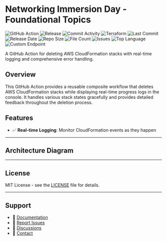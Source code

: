 # Networking Immersion Day - Foundational Topics

![GitHub Action](https://img.shields.io/badge/GitHub-Action-blue?logo=github)&nbsp;![Release](https://github.com/subhamay-bhattacharyya/0303-vpc-tf/actions/workflows/release.yaml/badge.svg)&nbsp;![Commit Activity](https://img.shields.io/github/commit-activity/t/subhamay-bhattacharyya/0303-vpc-tf)&nbsp;![Terraform](https://img.shields.io/badge/AWS-Terraform-orange?logo=amazonaws)&nbsp;![Last Commit](https://img.shields.io/github/last-commit/subhamay-bhattacharyya/0303-vpc-tf)&nbsp;![Release Date](https://img.shields.io/github/release-date/subhamay-bhattacharyya/0303-vpc-tf)&nbsp;![Repo Size](https://img.shields.io/github/repo-size/subhamay-bhattacharyya/0303-vpc-tf)&nbsp;![File Count](https://img.shields.io/github/directory-file-count/subhamay-bhattacharyya/0303-vpc-tf)&nbsp;![Issues](https://img.shields.io/github/issues/subhamay-bhattacharyya/0303-vpc-tf)&nbsp;![Top Language](https://img.shields.io/github/languages/top/subhamay-bhattacharyya/0303-vpc-tf)&nbsp;![Custom Endpoint](https://img.shields.io/endpoint?url=https://gist.githubusercontent.com/bsubhamay/b6879b63aab5aee6deab25afcef7dc5b/raw/0303-vpc-tf.json?)


A GitHub Action for deleting AWS CloudFormation stacks with real-time logging and comprehensive error handling.

## Overview

This GitHub Action provides a reusable composite workflow that deletes AWS CloudFormation stacks while displaying real-time progress logs in the console. It handles various stack states gracefully and provides detailed feedback throughout the deletion process.

## Features

- ✅ **Real-time Logging**: Monitor CloudFormation events as they happen

---

## Architecture Diagram


---

## License

MIT License - see the [LICENSE](LICENSE) file for details.

---

## Support

- 📖 [Documentation](https://github.com/subhamay-bhattacharyya/0303-vpc-tf/wiki)
- 🐛 [Report Issues](https://github.com/subhamay-bhattacharyya/0303-vpc-tf/issues)
- 💬 [Discussions](https://github.com/subhamay-bhattacharyya/0303-vpc-tf/discussions)
- 📧 [Contact](mailto:support@subhamay.aws@gmail.com)